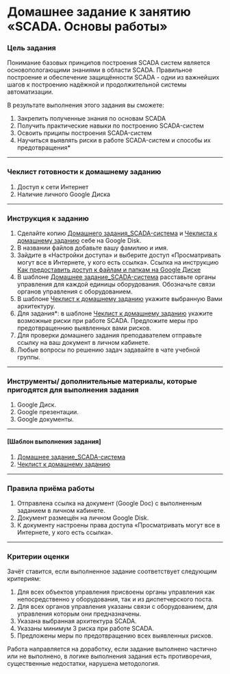 # Домашнее задание к занятию «SCADA. Основы работы»

### Цель задания

Понимание базовых принципов построения SCADA систем является основопологающими знаниями в области SCADA. Правильное построение и обеспечение защищённости SCADA - одни из важнейших шагов к построению надёжной и продолжительной системы автоматизации. 

В результате выполнения этого задания вы сможете:

1. Закрепить полученные знания по основам SCADA
2. Получить практические навыки по построению SCADA-систем
3. Освоить приципы построения SCADA-систем
4. Научиться выявлять риски в работе SCADA-систем и способы их предотвращения*

------

### Чеклист готовности к домашнему заданию

1. Доступ к сети Интернет
2. Наличие личного Google Диска

------

### Инструкция к заданию

1. Сделайте копию [Домашнего задания_SCADA-система](https://docs.google.com/presentation/d/13YsoRdDblTP6Fo5f2yYAFzp5Jb3JNh3a1-FAPviO8dY/edit?usp=sharing) и [Чеклиста к домашнему заданию](https://docs.google.com/document/d/15CTEXO1hrDP8s88pEM3Fq_z9B5Nv2n2EbzoT-wIeiJY/edit?usp=sharing) себе на Google Disk.
1. В названии файлов добавьте вашу фамилию и имя.
1. Зайдите в «Настройки доступа» и выберите доступ «Просматривать могут все в Интернете, у кого есть ссылка». Ссылка на инструкцию [Как предоставить доступ к файлам и папкам на Google Диске](https://support.google.com/docs/answer/2494822?hl=ru&co=GENIE.Platform%3DDesktop)
1. В шаблоне [Домашнее задание_SCADA-система](https://docs.google.com/presentation/d/13YsoRdDblTP6Fo5f2yYAFzp5Jb3JNh3a1-FAPviO8dY/edit?usp=sharing) расставьте органы управления для каждой единицы оборудования. Обозначьте связи органов управления с оборудованием.
1. В шаблоне [Чеклист к домашнему заданию](https://docs.google.com/document/d/15CTEXO1hrDP8s88pEM3Fq_z9B5Nv2n2EbzoT-wIeiJY/edit?usp=sharing) укажите выбранную Вами архитектуру.
1. Для задания*: в шаблоне [Чеклист к домашнему заданию](https://docs.google.com/document/d/15CTEXO1hrDP8s88pEM3Fq_z9B5Nv2n2EbzoT-wIeiJY/edit?usp=sharing) укажите возможные риски при работе SCADA. Предложите меры про предотвращеннию выявленных вами рисков.
1. Для проверки домашнего задания преподавателем отправьте ссылку на ваш документ в личном кабинете.
1. Любые вопросы по решению задач задавайте в чате учебной группы.

------

### Инструменты/ дополнительные материалы, которые пригодятся для выполнения задания

1. Google Диск.
2. Google презентации.
3. Google документы.

------
#### [Шаблон выполнения задания]
1. [Домашнее задание_SCADA-система](https://docs.google.com/presentation/d/13YsoRdDblTP6Fo5f2yYAFzp5Jb3JNh3a1-FAPviO8dY/edit?usp=sharing)
2. [Чеклист к домашнему заданию](https://docs.google.com/document/d/15CTEXO1hrDP8s88pEM3Fq_z9B5Nv2n2EbzoT-wIeiJY/edit?usp=sharing)

------

### Правила приёма работы

1. Отправлена ссылка на документ (Google Doc) с выполненным заданием в личном кабинете.
2. Документ размещён на личном Google Disk.
3. К документу настроены права доступа «Просматривать могут все в Интернете, у кого есть ссылка».


------

### Критерии оценки

Зачёт ставится, если выполненное задание соответствует следующим критериям:

1. Для всех объектов управления присвоены органы управления как непосредственно у оборудования, так и из диспетчерского поста.
2. Для всех органов управления указаны связи с оборудованием, для управления которым они предназначены.
3. Указана выбранная архитектура SCADA.
4. Указаны минимум 3 риска при работе SCADA.
5. Предложены меры по предотвращению всех выявленных рисков.

Работа направляется на доработку, если задание выполнено частично или не выполнено, в логике выполнения задания есть противоречия, существенные недостатки, нарушена методология.

